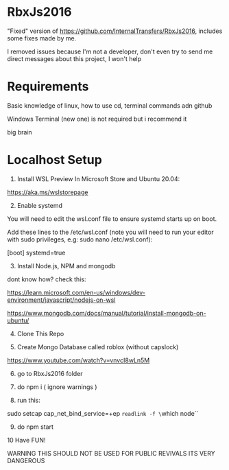 # RbxJs2016
"Fixed" version of https://github.com/InternalTransfers/RbxJs2016, includes some fixes made by me.

I removed issues because I'm not a developer, don't even try to send me direct messages about this project, I won't help

# Requirements

Basic knowledge of linux, how to use cd, terminal commands adn github

Windows Terminal (new one) is not required but i recommend it

big brain

# Localhost Setup

1. Install WSL Preview In Microsoft Store and Ubuntu 20.04:

https://aka.ms/wslstorepage

2. Enable systemd

You will need to edit the wsl.conf file to ensure systemd starts up on boot.

Add these lines to the /etc/wsl.conf (note you will need to run your editor with sudo privileges, e.g: sudo nano /etc/wsl.conf):

[boot]
systemd=true

3. Install Node.js, NPM and mongodb

dont know how? check this:

https://learn.microsoft.com/en-us/windows/dev-environment/javascript/nodejs-on-wsl

https://www.mongodb.com/docs/manual/tutorial/install-mongodb-on-ubuntu/

4. Clone This Repo

5. Create Mongo Database called roblox (without capslock)

https://www.youtube.com/watch?v=vnvcI8wLn5M

6. go to RbxJs2016 folder

7. do npm i ( ignore warnings )

8. run this:

sudo setcap cap_net_bind_service=+ep `readlink -f \`which node\``

9. do npm start

10 Have FUN!

WARNING THIS SHOULD NOT BE USED FOR PUBLIC REVIVALS ITS VERY DANGEROUS



